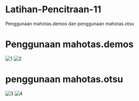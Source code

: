 # Latihan-Pencitraan-11
Penggunaan mahotas.demos dan penggunaan mahotas.otsu

# Penggunaan mahotas.demos
![1](https://user-images.githubusercontent.com/106169328/172427105-ec52d29f-3009-4897-b60c-79c6354452af.png)
![2](https://user-images.githubusercontent.com/106169328/172427163-a69e57d1-bdfc-4c2f-be4f-317510d7ebf7.png)

# penggunaan mahotas.otsu
![3](https://user-images.githubusercontent.com/106169328/172427214-3fe4788e-a3e9-42e8-a367-2f45832bd619.png)
![4](https://user-images.githubusercontent.com/106169328/172427249-b27213ad-e20e-4528-9b2e-d2a8db3391a2.png)
